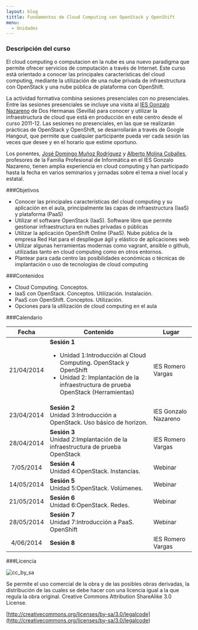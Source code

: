 ```yaml
---
layout: blog
tittle: Fundamentos de Cloud Computing con OpenStack y OpenShift
menu:
  - Unidades
---
```

### Descripción del curso

El cloud computing o computacion en la nube es una nuevo paradigma que permite ofrecer servicios de computación a través de Internet. Este curso está orientado a conocer las principales características del cloud computing, mediante la utilización de una nube privada de infraestructura con OpenStack y una nube pública de plataforma con OpenShift.

La actividad formativa combina sesiones presenciales con no presenciales. Entre las sesiones presenciales se incluye una visita al [IES Gonzalo Nazareno](http://informatica.gonzalonazareno.org) de Dos Hermanas (Sevilla) para conocer y utilizar la infraestructura de cloud que está en producción en este centro desde el curso 2011-12. Las sesiones no presenciales, en las que se realizarán prácticas de OpenStack y OpenShift, se desarrollarán a través de Google Hangout, que permite que cualquier participante pueda ver cada sesión las veces que desee y en el horario que estime oportuno.

Los ponentes, [José Domingo Muñoz Rodríguez](http://josedomingo.org) y [Alberto
Molina Coballes](http://albertomolina.wordpress.com), profesores de la Familia
Profesional de Informática en el IES Gonzalo Nazareno, tienen amplia experiencia
en cloud computing y han participado hasta la fecha en varios seminarios y
jornadas sobre el tema a nivel local y estatal.

###Objetivos
* Conocer las principales características del cloud computing y su aplicación en el aula, principalmente las capas de infraestructura (IaaS) y plataforma (PaaS)
* Utilizar el software OpenStack (IaaS). Software libre que permite gestionar infraestructura en nubes privadas o públicas
* Utilizar la aplicación OpenShift Online (PaaS). Nube pública de la empresa Red Hat para el despliegue ágil y elástico de aplicaciones web
* Utilizar algunas herramientas modernas como vagrant, ansible o github, utilizadas tanto en cloud computing como en otros entornos.
* Plantear para cada centro las posibilidades económicas o técnicas de implantación o uso de tecnologías de cloud computing

###Contenidos
* Cloud Computing. Conceptos.
* IaaS con OpenStack. Conceptos. Utilización. Instalación.
* PaaS con OpenShift. Conceptos. Utilización.
* Opciones para la utilización de cloud computing en el aula

###Calendario

|Fecha|Contenido|Lugar|
|:---:|---------|-----|
|21/04/2014|**Sesión 1**<br/><ul><li>Unidad 1:Introducción al Cloud Computing. OpenStack y OpenShift</li><li>Unidad 2: Implantación de la infraestructura de prueba OpenStack (Herramientas)</li></ul>|IES Romero Vargas|
|23/04/2014|**Sesión 2**<br/>Unidad 3:Introducción a OpenStack. Uso básico de horizon.|IES Gonzalo Nazareno|
|28/04/2014|**Sesión 3**<br/>Unidad 2:Implantación de la infraestructura de prueba OpenStack|IES Romero Vargas|
|7/05/2014|**Sesión 4**<br/>Unidad 4:OpenStack. Instancias.|Webinar|
|14/05/2014|**Sesión 5**<br/>Unidad 5:OpenStack. Volúmenes.|Webinar|
|21/05/2014|**Sesión 6**<br/>Unidad 6:OpenStack. Redes.|Webinar|
|28/05/2014|**Sesión 7**<br/>Unidad 7:Introducción a PaaS. OpenShift|Webinar|
|4/06/2014|**Sesión 8**|IES Romero Vargas|

###Licencia

![cc_by_sa](http://iesgn.github.io/cloud/img/cc_by_sa.png)

Se permite el uso comercial de la obra y de las posibles obras derivadas, la distribución de las cuales se debe hacer con una licencia igual a la que regula la obra original.
Creative Commons Attribution ShareAlike 3.0 License.

[http://creativecommons.org/licenses/by-sa/3.0/legalcode](http://creativecommons.org/licenses/by-sa/3.0/legalcode)
